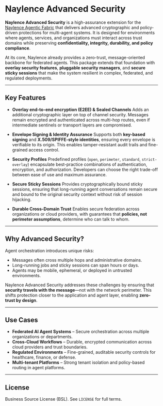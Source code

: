 # Naylence Advanced Security

**Naylence Advanced Security** is a high-assurance extension for the [Naylence Agentic Fabric](https://github.com/naylence) that delivers advanced cryptographic and policy-driven protections for multi-agent systems. It is designed for environments where agents, services, and organizations must interact across trust domains while preserving **confidentiality, integrity, durability, and policy compliance**.

At its core, Naylence already provides a zero-trust, message-oriented backbone for federated agents. This package extends that foundation with **overlay security features**, **pluggable security managers**, and **secure sticky sessions** that make the system resilient in complex, federated, and regulated deployments.

---

## Key Features

* **Overlay end-to-end encryption (E2EE) & Sealed Channels**
  Adds an additional cryptographic layer on top of channel security. Messages remain encrypted and authenticated across multi-hop routes, even if intermediate sentinels or transport layers are compromised.

* **Envelope Signing & Identity Assurance**
  Supports both **key-based signing** and **X.509/SPIFFE-style identities**, ensuring every envelope is verifiable to its origin. This enables tamper-resistant audit trails and fine-grained access control.

* **Security Profiles**
  Predefined profiles (`open`, `perimeter`, `standard`, `strict-overlay`) encapsulate best-practice combinations of authentication, encryption, and authorization. Developers can choose the right trade-off between ease of use and maximum assurance.

* **Secure Sticky Sessions**
  Provides cryptographically bound sticky sessions, ensuring that long-running agent conversations remain secure and bound to the original security context without risk of session hijacking.

* **Durable Cross-Domain Trust**
  Enables secure federation across organizations or cloud providers, with guarantees that **policies, not perimeter assumptions**, determine who can talk to whom.

---

## Why Advanced Security?

Agent orchestration introduces unique risks:

* Messages often cross multiple hops and administrative domains.
* Long-running jobs and sticky sessions can span hours or days.
* Agents may be mobile, ephemeral, or deployed in untrusted environments.

Naylence Advanced Security addresses these challenges by ensuring that **security travels with the message**—not with the network perimeter. This shifts protection closer to the application and agent layer, enabling **zero-trust by design**.

---

## Use Cases

* **Federated AI Agent Systems** – Secure orchestration across multiple organizations or departments.
* **Cross-Cloud Workflows** – Durable, encrypted communication across cloud providers and trust boundaries.
* **Regulated Environments** – Fine-grained, auditable security controls for healthcare, finance, or defense.
* **Multi-tenant Platforms** – Strong tenant isolation and policy-based routing in agent platforms.

---

## License

Business Source License (BSL). See `LICENSE` for full terms.
